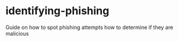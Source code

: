 # identifying-phishing
Guide on how to spot phishing attempts how to determine if they are malicious
